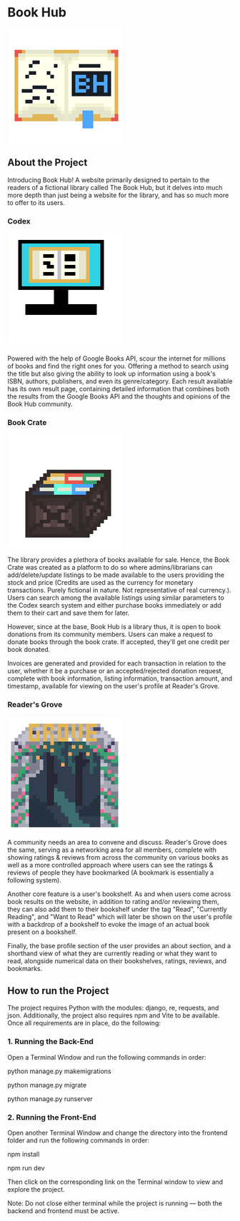 # Book Hub

![Book Hub](frontend/public/assets/main/BookHub_Icon.png)

## About the Project

Introducing Book Hub! A website primarily designed to pertain to the readers of a fictional library called The Book Hub, but it delves into much more depth than just being a website for the library, and has so much more to offer to its users.

### Codex

![Codex](frontend/public/assets/codex/Final.png)

Powered with the help of Google Books API, scour the internet for millions of books and find the right ones for you. Offering a method to search using the title but also giving the ability to look up information using a book's ISBN, authors, publishers, and even its genre/category. Each result available has its own result page, containing detailed information that combines both the results from the Google Books API and the thoughts and opinions of the Book Hub community.

### Book Crate

![Book Crate](frontend/public/assets/book_crate/Final.png)

The library provides a plethora of books available for sale. Hence, the Book Crate was created as a platform to do so where admins/librarians can add/delete/update listings to be made available to the users providing the stock and price (Credits are used as the currency for monetary transactions. Purely fictional in nature. Not representative of real currency.). Users can search among the available listings using similar parameters to the Codex search system and either purchase books immediately or add them to their cart and save them for later.

However, since at the base, Book Hub is a library thus, it is open to book donations from its community members. Users can make a request to donate books through the book crate. If accepted, they'll get one credit per book donated.

Invoices are generated and provided for each transaction in relation to the user, whether it be a purchase or an accepted/rejected donation request, complete with book information, listing information, transaction amount, and timestamp, available for viewing on the user's profile at Reader's Grove.

### Reader's Grove

![Reader's Grove](frontend/public/assets/readers_grove/Click.png)

A community needs an area to convene and discuss. Reader's Grove does the same, serving as a networking area for all members, complete with showing ratings & reviews from across the community on various books as well as a more controlled approach where users can see the ratings & reviews of people they have bookmarked (A bookmark is essentially a following system).

Another core feature is a user's bookshelf. As and when users come across book results on the website, in addition to rating and/or reviewing them, they can also add them to their bookshelf under the tag "Read", "Currently Reading", and "Want to Read" which will later be shown on the user's profile with a backdrop of a bookshelf to evoke the image of an actual book present on a bookshelf.

Finally, the base profile section of the user provides an about section, and a shorthand view of what they are currently reading or what they want to read, alongside numerical data on their bookshelves, ratings, reviews, and bookmarks.

## How to run the Project

The project requires Python with the modules: django, re, requests, and json.
Additionally, the project also requires npm and Vite to be available.
Once all requirements are in place, do the following:

### 1. Running the Back-End

Open a Terminal Window and run the following commands in order:

python manage.py makemigrations

python manage.py migrate

python manage.py runserver

### 2. Running the Front-End

Open another Terminal Window and change the directory into the frontend folder and run the following commands in order:

npm install

npm run dev

Then click on the corresponding link on the Terminal window to view and explore the project.

Note:
Do not close either terminal while the project is running — both the backend and frontend must be active.
